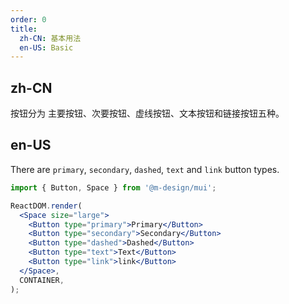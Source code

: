 ```yaml
---
order: 0
title:
  zh-CN: 基本用法
  en-US: Basic
---
```


## zh-CN

按钮分为 主要按钮、次要按钮、虚线按钮、文本按钮和链接按钮五种。

## en-US

There are `primary`, `secondary`, `dashed`, `text` and `link` button types.

```jsx
import { Button, Space } from '@m-design/mui';

ReactDOM.render(
  <Space size="large">
    <Button type="primary">Primary</Button>
    <Button type="secondary">Secondary</Button>
    <Button type="dashed">Dashed</Button>
    <Button type="text">Text</Button>
    <Button type="link">link</Button>
  </Space>,
  CONTAINER,
);
```
